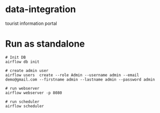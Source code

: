 # data-integration
tourist information portal


# Run as standalone
```commandline
# Init DB
airflow db init

# create admin user
airflow users  create --role Admin --username admin --email demo@gmail.com --firstname admin --lastname admin --password admin

# run webserver
airflow webserver -p 8080

# run scheduler
airflow scheduler
```